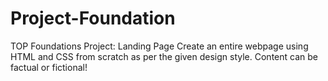# Project-Foundation
TOP Foundations Project: Landing Page
Create an entire webpage using HTML and CSS from scratch as per the given design style.
Content can be factual or fictional!
